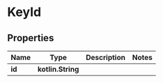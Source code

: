 
# KeyId

## Properties
Name | Type | Description | Notes
------------ | ------------- | ------------- | -------------
**id** | **kotlin.String** |  | 



